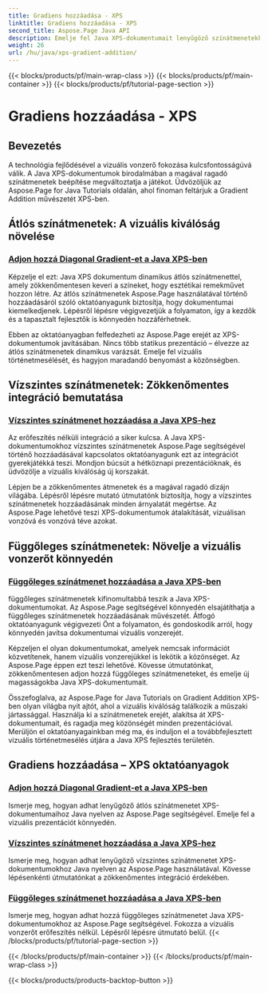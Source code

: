 ```yaml
---
title: Gradiens hozzáadása - XPS
linktitle: Gradiens hozzáadása - XPS
second_title: Aspose.Page Java API
description: Emelje fel Java XPS-dokumentumait lenyűgöző színátmenetekkel. Tanuljon meg könnyedén hozzáadni átlós, vízszintes és függőleges színátmeneteket az Aspose.Page oktatóanyagaival.
weight: 26
url: /hu/java/xps-gradient-addition/
---
```


{{< blocks/products/pf/main-wrap-class >}}
{{< blocks/products/pf/main-container >}}
{{< blocks/products/pf/tutorial-page-section >}}

# Gradiens hozzáadása - XPS

## Bevezetés

A technológia fejlődésével a vizuális vonzerő fokozása kulcsfontosságúvá válik. A Java XPS-dokumentumok birodalmában a magával ragadó színátmenetek beépítése megváltoztatja a játékot. Üdvözöljük az Aspose.Page for Java Tutorials oldalán, ahol finoman feltárjuk a Gradient Addition művészetét XPS-ben.

## Átlós színátmenetek: A vizuális kiválóság növelése
### [Adjon hozzá Diagonal Gradient-et a Java XPS-ben](./diagonal/)

Képzelje el ezt: Java XPS dokumentum dinamikus átlós színátmenettel, amely zökkenőmentesen keveri a színeket, hogy esztétikai remekművet hozzon létre. Az átlós színátmenetek Aspose.Page használatával történő hozzáadásáról szóló oktatóanyagunk biztosítja, hogy dokumentumai kiemelkedjenek. Lépésről lépésre végigvezetjük a folyamaton, így a kezdők és a tapasztalt fejlesztők is könnyedén hozzáférhetnek.

Ebben az oktatóanyagban felfedezheti az Aspose.Page erejét az XPS-dokumentumok javításában. Nincs több statikus prezentáció – élvezze az átlós színátmenetek dinamikus varázsát. Emelje fel vizuális történetmesélését, és hagyjon maradandó benyomást a közönségben.

## Vízszintes színátmenetek: Zökkenőmentes integráció bemutatása
### [Vízszintes színátmenet hozzáadása a Java XPS-hez](./horizontal/)

Az erőfeszítés nélküli integráció a siker kulcsa. A Java XPS-dokumentumokhoz vízszintes színátmenetek Aspose.Page segítségével történő hozzáadásával kapcsolatos oktatóanyagunk ezt az integrációt gyerekjátékká teszi. Mondjon búcsút a hétköznapi prezentációknak, és üdvözölje a vizuális kiválóság új korszakát.

Lépjen be a zökkenőmentes átmenetek és a magával ragadó dizájn világába. Lépésről lépésre mutató útmutatónk biztosítja, hogy a vízszintes színátmenetek hozzáadásának minden árnyalatát megértse. Az Aspose.Page lehetővé teszi XPS-dokumentumok átalakítását, vizuálisan vonzóvá és vonzóvá téve azokat.

## Függőleges színátmenetek: Növelje a vizuális vonzerőt könnyedén
### [Függőleges színátmenet hozzáadása a Java XPS-ben](./vertical/)

függőleges színátmenetek kifinomultabbá teszik a Java XPS-dokumentumokat. Az Aspose.Page segítségével könnyedén elsajátíthatja a függőleges színátmenetek hozzáadásának művészetét. Átfogó oktatóanyagunk végigvezeti Önt a folyamaton, és gondoskodik arról, hogy könnyedén javítsa dokumentumai vizuális vonzerejét.

Képzeljen el olyan dokumentumokat, amelyek nemcsak információt közvetítenek, hanem vizuális vonzerejükkel is lekötik a közönséget. Az Aspose.Page éppen ezt teszi lehetővé. Kövesse útmutatónkat, zökkenőmentesen adjon hozzá függőleges színátmeneteket, és emelje új magasságokba Java XPS-dokumentumait.

Összefoglalva, az Aspose.Page for Java Tutorials on Gradient Addition XPS-ben olyan világba nyit ajtót, ahol a vizuális kiválóság találkozik a műszaki jártassággal. Használja ki a színátmenetek erejét, alakítsa át XPS-dokumentumait, és ragadja meg közönségét minden prezentációval. Merüljön el oktatóanyagainkban még ma, és induljon el a továbbfejlesztett vizuális történetmesélés útjára a Java XPS fejlesztés területén.
## Gradiens hozzáadása – XPS oktatóanyagok
### [Adjon hozzá Diagonal Gradient-et a Java XPS-ben](./diagonal/)
Ismerje meg, hogyan adhat lenyűgöző átlós színátmenetet XPS-dokumentumaihoz Java nyelven az Aspose.Page segítségével. Emelje fel a vizuális prezentációt könnyedén.
### [Vízszintes színátmenet hozzáadása a Java XPS-hez](./horizontal/)
Ismerje meg, hogyan adhat lenyűgöző vízszintes színátmenetet XPS-dokumentumokhoz Java nyelven az Aspose.Page használatával. Kövesse lépésenkénti útmutatónkat a zökkenőmentes integráció érdekében.
### [Függőleges színátmenet hozzáadása a Java XPS-ben](./vertical/)
Ismerje meg, hogyan adhat hozzá függőleges színátmenetet Java XPS-dokumentumokhoz az Aspose.Page segítségével. Fokozza a vizuális vonzerőt erőfeszítés nélkül. Lépésről lépésre útmutató belül.
{{< /blocks/products/pf/tutorial-page-section >}}

{{< /blocks/products/pf/main-container >}}
{{< /blocks/products/pf/main-wrap-class >}}

{{< blocks/products/products-backtop-button >}}
